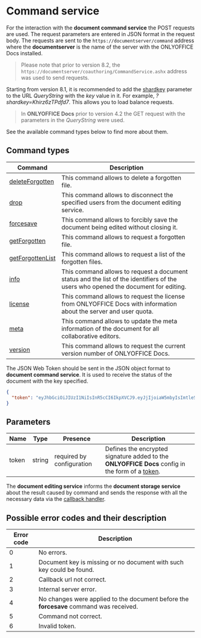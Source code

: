 # Command service

For the interaction with the **document command service** the POST requests are used. The request parameters are entered in JSON format in the request body. The requests are sent to the `https://documentserver/command` address where the **documentserver** is the name of the server with the ONLYOFFICE Docs installed.

> Please note that prior to version 8.2, the `https://documentserver/coauthoring/CommandService.ashx` address was used to send requests.

Starting from version 8.1, it is recommended to add the [shardkey](../../get-started/how-it-works/how-it-works.md#shard-key) parameter to the URL *QueryString* with the *key* value in it. For example, *?shardkey=Khirz6zTPdfd7*. This allows you to load balance requests.

> In **ONLYOFFICE Docs** prior to version 4.2 the GET request with the parameters in the *QueryString* were used.

See the available command types below to find more about them.

## Command types

| Command                                       | Description                                                                                                                        |
| --------------------------------------------- | ---------------------------------------------------------------------------------------------------------------------------------- |
| [deleteForgotten](deleteforgotten.md)   | This command allows to delete a forgotten file.                                                                                    |
| [drop](drop.md)                         | This command allows to disconnect the specified users from the document editing service.                                           |
| [forcesave](forcesave.md)               | This command allows to forcibly save the document being edited without closing it.                                                 |
| [getForgotten](getforgotten.md)         | This command allows to request a forgotten file.                                                                                   |
| [getForgottenList](getforgottenlist.md) | This command allows to request a list of the forgotten files.                                                                      |
| [info](info.md)                         | This command allows to request a document status and the list of the identifiers of the users who opened the document for editing. |
| [license](license.md)                   | This command allows to request the license from ONLYOFFICE Docs with information about the server and user quota.                  |
| [meta](meta.md)                         | This command allows to update the meta information of the document for all collaborative editors.                                  |
| [version](version.md)                   | This command allows to request the current version number of ONLYOFFICE Docs.                                                      |

The JSON Web Token should be sent in the JSON object format to **document command service**. It is used to receive the status of the document with the key specified.

``` json
{
  "token": "eyJhbGciOiJIUzI1NiIsInR5cCI6IkpXVCJ9.eyJjIjoiaW5mbyIsImtleSI6IktoaXJ6NnpUUGRmZDcifQ.r_6sThjFABsHMNHhkVdHDSz4jwkbXRQNYdvawkBGJgg"
}
```

## Parameters

| Name  | Type   | Presence                  | Description                                                                                                                                                                    |
| ----- | ------ | ------------------------- | ------------------------------------------------------------------------------------------------------------------------------------------------------------------------------ |
| token | string | required by configuration | Defines the encrypted signature added to the **ONLYOFFICE Docs** config in the form of a [token](../../additional-api/signature/request/token-in-body.md#command). |

The **document editing service** informs the **document storage service** about the result caused by command and sends the response with all the necessary data via the [callback handler](../../usage-api/callback-handler.md).

## Possible error codes and their description

| Error code | Description                                                                            |
| ---------- | -------------------------------------------------------------------------------------- |
| 0          | No errors.                                                                             |
| 1          | Document key is missing or no document with such key could be found.                   |
| 2          | Callback url not correct.                                                              |
| 3          | Internal server error.                                                                 |
| 4          | No changes were applied to the document before the **forcesave** command was received. |
| 5          | Command not correct.                                                                   |
| 6          | Invalid token.                                                                         |
